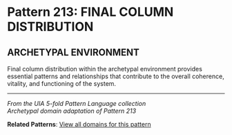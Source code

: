 # Pattern 213: FINAL COLUMN DISTRIBUTION

## ARCHETYPAL ENVIRONMENT

Final column distribution within the archetypal environment provides essential patterns and relationships that contribute to the overall coherence, vitality, and functioning of the system.

---

*From the UIA 5-fold Pattern Language collection*  
*Archetypal domain adaptation of Pattern 213*

**Related Patterns**: [View all domains for this pattern](../../UIA/md/T213%20FINAL%20COLUMN%20DISTRIBUTION.md)
